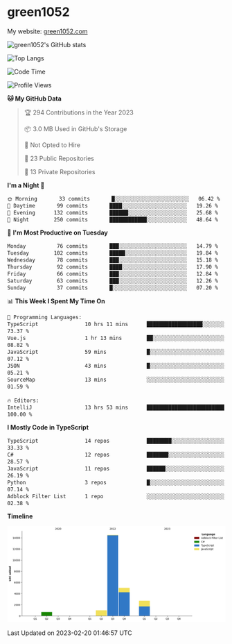 # green1052

My website: [green1052.com](https://green1052.com)

![green1052's GitHub stats](https://github-readme-stats.vercel.app/api?username=green1052&count_private=true&show_icons=true&theme=city_lights&bg_color=ffffff00&hide_border=true)

![Top Langs](https://github-readme-stats.vercel.app/api/top-langs/?username=green1052&langs_count=15&layout=compact&theme=city_lights&bg_color=ffffff00&hide_border=true)

<!--START_SECTION:waka-->
![Code Time](http://img.shields.io/badge/Code%20Time-48%20hrs%2055%20mins-blue)

![Profile Views](http://img.shields.io/badge/Profile%20Views-0-blue)

**🐱 My GitHub Data** 

> 🏆 294 Contributions in the Year 2023
 > 
> 📦 3.0 MB Used in GitHub's Storage 
 > 
> 🚫 Not Opted to Hire
 > 
> 📜 23 Public Repositories 
 > 
> 🔑 13 Private Repositories  
 > 
**I'm a Night 🦉** 

```text
🌞 Morning       33 commits       █░░░░░░░░░░░░░░░░░░░░░░░░   06.42 % 
🌆 Daytime       99 commits       ████░░░░░░░░░░░░░░░░░░░░░   19.26 % 
🌃 Evening      132 commits       ██████░░░░░░░░░░░░░░░░░░░   25.68 % 
🌙 Night        250 commits       ████████████░░░░░░░░░░░░░   48.64 % 

```
📅 **I'm Most Productive on Tuesday** 

```text
Monday          76 commits       ███░░░░░░░░░░░░░░░░░░░░░░   14.79 % 
Tuesday        102 commits       █████░░░░░░░░░░░░░░░░░░░░   19.84 % 
Wednesday       78 commits       ███░░░░░░░░░░░░░░░░░░░░░░   15.18 % 
Thursday        92 commits       ████░░░░░░░░░░░░░░░░░░░░░   17.90 % 
Friday          66 commits       ███░░░░░░░░░░░░░░░░░░░░░░   12.84 % 
Saturday        63 commits       ███░░░░░░░░░░░░░░░░░░░░░░   12.26 % 
Sunday          37 commits       █░░░░░░░░░░░░░░░░░░░░░░░░   07.20 % 

```


📊 **This Week I Spent My Time On** 

```text
💬 Programming Languages: 
TypeScript               10 hrs 11 mins      ██████████████████░░░░░░░   73.37 % 
Vue.js                   1 hr 13 mins        ██░░░░░░░░░░░░░░░░░░░░░░░   08.82 % 
JavaScript               59 mins             █░░░░░░░░░░░░░░░░░░░░░░░░   07.12 % 
JSON                     43 mins             █░░░░░░░░░░░░░░░░░░░░░░░░   05.21 % 
SourceMap                13 mins             ░░░░░░░░░░░░░░░░░░░░░░░░░   01.59 % 

🔥 Editors: 
IntelliJ                 13 hrs 53 mins      █████████████████████████   100.00 % 

```

**I Mostly Code in TypeScript** 

```text
TypeScript               14 repos            ████████░░░░░░░░░░░░░░░░░   33.33 % 
C#                       12 repos            ███████░░░░░░░░░░░░░░░░░░   28.57 % 
JavaScript               11 repos            ██████░░░░░░░░░░░░░░░░░░░   26.19 % 
Python                   3 repos             █░░░░░░░░░░░░░░░░░░░░░░░░   07.14 % 
Adblock Filter List      1 repo              ░░░░░░░░░░░░░░░░░░░░░░░░░   02.38 % 

```


**Timeline**

![Chart not found](https://raw.githubusercontent.com/green1052/green1052/main/charts/bar_graph.png) 


 Last Updated on 2023-02-20 01:46:57 UTC
<!--END_SECTION:waka-->
